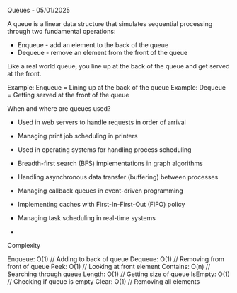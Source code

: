 Queues - 05/01/2025

A queue is a linear data structure that simulates sequential processing
through two fundamental operations:

- Enqueue - add an element to the back of the queue
- Dequeue - remove an element from the front of the queue

Like a real world queue, you line up at the back of the queue and get served at the front.

Example: Enqueue = Lining up at the back of the queue
Example: Dequeue = Getting served at the front of the queue


When and where are queues used?

- Used in web servers to handle requests in order of arrival

- Managing print job scheduling in printers

- Used in operating systems for handling process scheduling

- Breadth-first search (BFS) implementations in graph algorithms

- Handling asynchronous data transfer (buffering) between processes

- Managing callback queues in event-driven programming

- Implementing caches with First-In-First-Out (FIFO) policy

- Managing task scheduling in real-time systems

-

Complexity

Enqueue: O(1)    // Adding to back of queue
Dequeue: O(1)    // Removing from front of queue
Peek: O(1)       // Looking at front element
Contains: O(n)   // Searching through queue
Length: O(1)     // Getting size of queue
IsEmpty: O(1)    // Checking if queue is empty
Clear: O(1)      // Removing all elements








